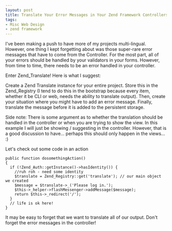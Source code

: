 ```yaml
---
layout: post
title: Translate Your Error Messages in Your Zend Framework Controllers
tags:
- Misc Web Design
- zend framework
---
```


I've been making a push to have more of my projects multi-lingual.  However, one thing I kept forgetting about was those super-rare error messages that have to come from the Controller.  For the most part, all of your errors should be handled by your validators in your forms.  However, from time to time, there needs to be an error handled in your controller.  

Enter Zend_Translate!  Here is what I suggest:

Create a Zend Translate instance for your entire project.  Store this in the Zend_Registry (I tend to do this in the bootstrap because every item, whether it be CLI or web, needs the ability to translate output).  Then, create your situation where you might have to add an error message.  Finally, translate the message before it is added to the persistent storage.

Side note: There is some argument as to whether the translation should be handled in the controller or when you are trying to show the view.  In this example I will just be showing / suggesting in the controller.  However, that is a good discussion to have... perhaps this should only happen in the views... :)

Let's check out some code in an action

```php?start_inline=1
public function dosomethingAction()
{
  if (!Zend_Auth::getInstance()->hasIdentity()) {
    //ruh roh - need some identity
    $translate = Zend_Registry::get('translate'); // our main object we created
    $message = $translate->_('Please log in.');
    $this->_helper->flashMessenger->addMessage($message);
    return $this->_redirect('/');
  }
  // life is ok here!
}
```

It may be easy to forget that we want to translate all of our output.  Don't forget the error messages in the controller!
